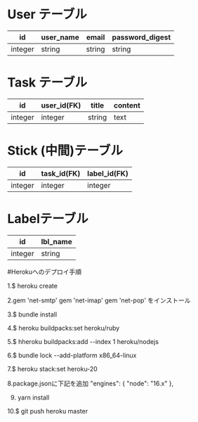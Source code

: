 # User テーブル

|  id  |  user_name  |  email  |  password_digest  |
| ---- | ---- | ---- | ---- |
|  integer  |  string  |  string  |  string  |


# Task テーブル

|  id  |  user_id(FK)  |  title  |  content  |
| ---- | ---- | ---- | ---- |
|  integer  |  integer  |  string  |  text  |


# Stick (中間)テーブル

|  id  |  task_id(FK)  |  label_id(FK)  |
| ---- | ---- | ---- |
|  integer  |  integer  |  integer  |


# Labelテーブル

|  id  |  lbl_name  |
| ---- | ---- |
|  integer  |  string  |

#Herokuへのデプロイ手順

1.$ heroku create

2.gem 'net-smtp'
  gem 'net-imap'
  gem 'net-pop' をインストール

3.$ bundle install

4.$ heroku buildpacks:set heroku/ruby

5.$ hheroku buildpacks:add --index 1 heroku/nodejs

6.$ bundle lock --add-platform x86_64-linux

7.$ heroku stack:set heroku-20

8.package.jsonに下記を追加
  "engines": {
    "node": "16.x"
  },

9. yarn install

10.$ git push heroku master